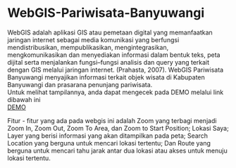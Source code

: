 # WebGIS-Pariwisata-Banyuwangi
WebGIS adalah aplikasi GIS atau pemetaan digital yang memanfaatkan jaringan internet sebagai media komunikasi yang berfungsi mendistribusikan, mempublikasikan, mengintegrasikan, mengkomunikasikan dan menyediakan informasi dalam bentuk teks, peta dijital serta menjalankan fungsi–fungsi analisis dan query yang terkait dengan GIS melalui jaringan internet. (Prahasta, 2007). WebGIS Pariwisata Banyuwangi menyajikan informasi terkait objek wisata di Kabupaten Banyuwangi dan prasarana penunjang pariwisata.
</br>
Untuk melihat tampilannya, anda dapat mengecek pada DEMO melalui link dibawah ini
</br>
<a href="https://mohammadrizala.github.io/WebGIS-Pariwisata-Banyuwangi/">DEMO</a>
</br>

Fitur - fitur yang ada pada webgis ini adalah Zoom yang terbagi menjadi Zoom In, Zoom Out, Zoom To Area, dan Zoom to Start Position; Lokasi Saya; Layer yang berisi informasi yang akan ditampilkan pada peta; Search Location yang berguna untuk mencari lokasi tertentu; Dan Route yang berguna untuk mencari tahu jarak antar dua lokasi atau akses untuk menuju lokasi tertentu.
